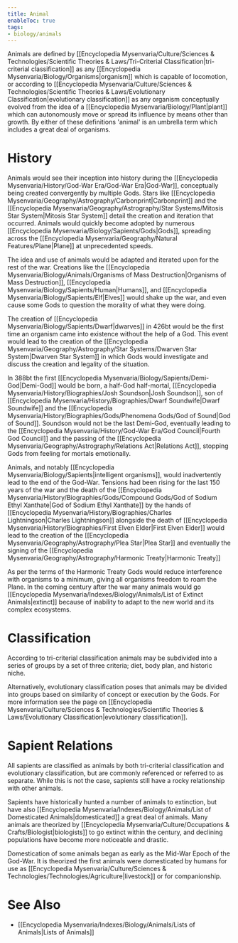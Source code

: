 ```yaml
---
title: Animal
enableToc: true
tags:
- biology/animals
---
```


Animals are defined by [[Encyclopedia Mysenvaria/Culture/Sciences & Technologies/Scientific Theories & Laws/Tri-Criterial Classification|tri-criterial classification]] as any [[Encyclopedia Mysenvaria/Biology/Organisms|organism]] which is capable of locomotion, or according to [[Encyclopedia Mysenvaria/Culture/Sciences & Technologies/Scientific Theories & Laws/Evolutionary Classification|evolutionary classification]] as any organism conceptually evolved from the idea of a [[Encyclopedia Mysenvaria/Biology/Plant|plant]] which can autonomously move or spread its influence by means other than growth. By either of these definitions 'animal' is an umbrella term which includes a great deal of organisms.
# History
Animals would see their inception into history during the [[Encyclopedia Mysenvaria/History/God-War Era/God-War Era|God-War]], conceptually being created convergently by multiple Gods. Stars like [[Encyclopedia Mysenvaria/Geography/Astrography/Carbonprint|Carbonprint]] and the [[Encyclopedia Mysenvaria/Geography/Astrography/Star Systems/Mitosis Star System|Mitosis Star System]] detail the creation and iteration that occurred. Animals would quickly become adopted by numerous [[Encyclopedia Mysenvaria/Biology/Sapients/Gods|Gods]], spreading across the [[Encyclopedia Mysenvaria/Geography/Natural Features/Plane|Plane]] at unprecedented speeds. 

The idea and use of animals would be adapted and iterated upon for the rest of the war. Creations like the [[Encyclopedia Mysenvaria/Biology/Animals/Organisms of Mass Destruction|Organisms of Mass Destruction]], [[Encyclopedia Mysenvaria/Biology/Sapients/Human|Humans]], and [[Encyclopedia Mysenvaria/Biology/Sapients/Elf|Elves]] would shake up the war, and even cause some Gods to question the morality of what they were doing.

The creation of [[Encyclopedia Mysenvaria/Biology/Sapients/Dwarf|dwarves]] in 426bt would be the first time an organism came into existence without the help of a God. This event would lead to the creation of the [[Encyclopedia Mysenvaria/Geography/Astrography/Star Systems/Dwarven Star System|Dwarven Star System]] in which Gods would investigate and discuss the creation and legality of the situation.

In 388bt the first [[Encyclopedia Mysenvaria/Biology/Sapients/Demi-God|Demi-God]] would be born, a half-God half-mortal, [[Encyclopedia Mysenvaria/History/Biographies/Josh Soundson|Josh Soundson]], son of [[Encyclopedia Mysenvaria/History/Biographies/Dwarf Soundwife|Dwarf Soundwife]] and the [[Encyclopedia Mysenvaria/History/Biographies/Gods/Phenomena Gods/God of Sound|God of Sound]]. Soundson would not be the last Demi-God, eventually leading to the [[Encyclopedia Mysenvaria/History/God-War Era/God Council|Fourth God Council]] and the passing of the [[Encyclopedia Mysenvaria/Geography/Astrography/Relations Act|Relations Act]], stopping Gods from feeling for mortals emotionally.

Animals, and notably [[Encyclopedia Mysenvaria/Biology/Sapients|intelligent organisms]], would inadvertently lead to the end of the God-War. Tensions had been rising for the last 150 years of the war and the death of the [[Encyclopedia Mysenvaria/History/Biographies/Gods/Compound Gods/God of Sodium Ethyl Xanthate|God of Sodium Ethyl Xanthate]] by the hands of [[Encyclopedia Mysenvaria/History/Biographies/Charles Lightningson|Charles Lightningson]] alongside the death of [[Encyclopedia Mysenvaria/History/Biographies/First Elven Elder|First Elven Elder]] would lead to the creation of the [[Encyclopedia Mysenvaria/Geography/Astrography/Plea Star|Plea Star]] and eventually the signing of the [[Encyclopedia Mysenvaria/Geography/Astrography/Harmonic Treaty|Harmonic Treaty]]

As per the terms of the Harmonic Treaty Gods would reduce interference with organisms to a minimum, giving all organisms freedom to roam the Plane. In the coming century after the war many animals would go [[Encyclopedia Mysenvaria/Indexes/Biology/Animals/List of Extinct Animals|extinct]] because of inability to adapt to the new world and its complex ecosystems.
# Classification
According to tri-criterial classification animals may be subdivided into a series of groups by a set of three criteria; diet, body plan, and historic niche.

Alternatively, evolutionary classification poses that animals may be divided into groups based on similarity of concept or execution by the Gods. For more information see the page on [[Encyclopedia Mysenvaria/Culture/Sciences & Technologies/Scientific Theories & Laws/Evolutionary Classification|evolutionary classification]].
# Sapient Relations 
All sapients are classified as animals by both tri-criterial classification and evolutionary classification, but are commonly referenced or referred to as separate. While this is not the case, sapients still have a rocky relationship with other animals.

Sapients have historically hunted a number of animals to extinction, but have also [[Encyclopedia Mysenvaria/Indexes/Biology/Animals/List of Domesticated Animals|domesticated]] a great deal of animals. Many animals are theorized by [[Encyclopedia Mysenvaria/Culture/Occupations & Crafts/Biologist|biologists]] to go extinct within the century, and declining populations have become more noticeable and drastic.

Domestication of some animals began as early as the Mid-War Epoch of the God-War. It is theorized the first animals were domesticated by humans for use as [[Encyclopedia Mysenvaria/Culture/Sciences & Technologies/Technologies/Agriculture|livestock]] or for companionship.
# See Also
- [[Encyclopedia Mysenvaria/Indexes/Biology/Animals/Lists of Animals|Lists of Animals]]
